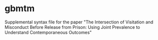 # gbmtm
Supplemental syntax file for the paper "The Intersection of Visitation and Misconduct Before Release from Prison: Using Joint Prevalence to Understand Contemporaneous Outcomes"
